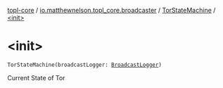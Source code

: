[topl-core](../../index.md) / [io.matthewnelson.topl_core.broadcaster](../index.md) / [TorStateMachine](index.md) / [&lt;init&gt;](./-init-.md)

# &lt;init&gt;

`TorStateMachine(broadcastLogger: `[`BroadcastLogger`](../-broadcast-logger/index.md)`)`

Current State of Tor

